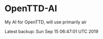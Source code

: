 # OpenTTD-AI
My AI for OpenTTD, will use primarily air

Latest backup: Sun Sep 15 06:47:01 UTC 2019
